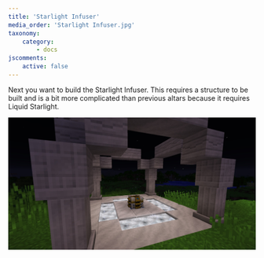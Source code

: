 ```yaml
---
title: 'Starlight Infuser'
media_order: 'Starlight Infuser.jpg'
taxonomy:
    category:
        - docs
jscomments:
    active: false
---
```


Next you want to build the Starlight Infuser. This requires a structure to be built and is a bit more complicated than previous altars because it requires Liquid Starlight.

![Starlight Infuser](Starlight%20Infuser.jpg)
